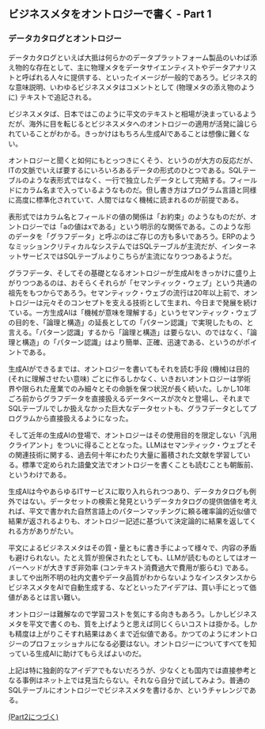 ## ビジネスメタをオントロジーで書く - Part 1

### データカタログとオントロジー

データカタログといえば大抵は何らかのデータプラットフォーム製品のいわば添え物的な存在として、主に物理メタをデータサイエンティストやデータアナリストと呼ばれる人々に提供する、といったイメージが一般的であろう。ビジネス的な意味説明、いわゆるビジネスメタはコメントとして (物理メタの添え物のように) テキストで追記される。

ビジネスメタば、日本ではこのように平文のテキストと相場が決まっているようだが、海外に目を転じるとビジネスメタへのオントロジーの適用が活発に論じられていることがわかる。きっかけはもちろん生成AIであることは想像に難くない。

オントロジーと聞くと如何にもとっつきにくそう、というのが大方の反応だが、ITの文脈でいえば要するにいろいろあるデータの形式のひとつである。SQLテーブルのような表形式ではなく、一行で独立したデータとして完結する。フィールドにカラム名まで入っているようなものだ。但し書き方はプログラム言語と同様に高度に標準化されていて、人間ではなく機械に読まれるのが前提である。

表形式ではカラム名とフィールドの値の関係は「お約束」のようなものだが、オントロジーでは「aの値はxである」という明示的な関係である。このような形のデータを「グラフデータ」と呼ぶのはご存じの方も多いであろう。ERPのようなミッションクリティカルなシステムではSQLテーブルが主流だが、インターネットサービスではSQLテーブルよりこちらが主流になりつつあるようだ。

グラフデータ、そしてその基礎となるオントロジーが生成AIをきっかけに盛り上がりつつあるのは、おそらくそれらが「セマンティック・ウェブ」という共通の祖先をもつからであろう。セマンティック・ウェブの流行は20年以上前で、オントロジーは元々そのコンセプトを支える技術として生まれ、今日まで発展を続けている。一方生成AIは「機械が意味を理解する」というセマンティック・ウェブの目的を、「論理と構造」の延長としての「パターン認識」で実現したもの、と言える。「パターン認識」するから「論理と構造」は要らない、のではなく、「論理と構造」の「パターン認識」はより簡単、正確、迅速である、というのがポイントである。

生成AIができるまでは、オントロジーを書いてもそれを読む手段 (機械)は目的 (それに理解させたい意味) ごとに作るしかなく、いきおいオントロジーは学術界や限られた産業でのみ細々とその命脈を保つ状況が長く続いた。しかし10年ごろ前からグラフデータを直接扱えるデータベースが次々と登場し、それまでSQLテーブルでしか扱えなかった巨大なデータセットも、グラフデータとしてプログラムから直接扱えるようになった。

そして近年の生成AIの登場で、オントロジーはその使用目的を限定しない「汎用クライアント」をついに得ることとなった。LLMはセマンティック・ウェブとその関連技術に関する、過去何十年にわたり大量に蓄積された文献を学習している。標準で定められた語彙文法でオントロジーを書くことも読むことも朝飯前、というわけである。

生成AIは今やあらゆるITサービスに取り入れられつつあり、データカタログも例外ではない。データセットの検索と発見というデータカタログの提供価値を考えれば、平文で書かれた自然言語上のパターンマッチングに頼る確率論的近似値で結果が返されるよりも、オントロジー記述に基づいて決定論的に結果を返してくれる方がありがたい。

平文によるビジネスメタはその質・量ともに書き手によって様々で、内容の矛盾も避けられない。たとえ質が担保されたとしても、LLMが読むものとしてはオーバーヘッドが大きすぎ非効率 (コンテキスト消費過大で費用が膨らむ) である。ましてや出所不明の社内文書やデータ品質がわからないようなインスタンスからビジネスメタをAIで自動生成する、などといったアイデアは、買い手にとって価値があるとは言い難い。

オントロジーは難解なので学習コストを気にする向きもあろう。しかしビジネスメタを平文で書くのも、質を上げようと思えば同じくらいコストは掛かる。しかも精度は上がりこそすれ結果はあくまで近似値である。かつてのようにオントロジーのプロフェッショナルになる必要はない。オントロジーについてすべてを知っている生成AIに助けてもらえばよいのだ。

上記は特に独創的なアイデアでもないだろうが、少なくとも国内では直接参考となる事例はネット上では見当たらない。それなら自分で試してみよう。普通のSQLテーブルにオントロジーでビジネスメタを書けるか、というチャレンジである。

[(Part2につづく)](part2.md)